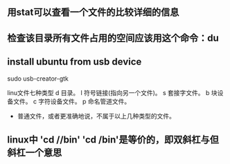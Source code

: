 ## 用stat可以查看一个文件的比较详细的信息
## 检查该目录所有文件占用的空间应该用这个命令：du
## install ubuntu from usb device
  sudo usb-creator-gtk 
  
linu文件七种类型
  d 目录。
  l 符号链接(指向另一个文件)。
  s 套接字文件。
  b 块设备文件。
  c 字符设备文件。
  p 命名管道文件。
  - 普通文件，或者更准确地说，不属于以上几种类型的文件。
## linux中 'cd //bin' 'cd /bin'是等价的，即双斜杠与但斜杠一个意思 
